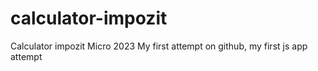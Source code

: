 # calculator-impozit
Calculator impozit Micro 2023
My first attempt on github, my first js app attempt
